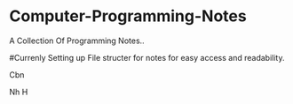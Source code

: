 # Computer-Programming-Notes
A Collection Of Programming Notes..

#Currenly Setting up File structer for notes for easy access and readability.



Cbn

Nh
H
